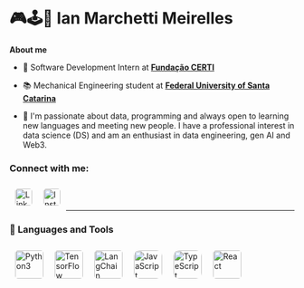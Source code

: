 # 🎮🕹️👾 Ian Marchetti Meirelles


**About me**

- 💼 Software Development Intern at [**Fundação CERTI**](https://neo.certi.org.br/)

- 📚 Mechanical Engineering student at [**Federal University of Santa Catarina**](https://ufsc.br/)

- 🌱 I'm passionate about data, programming and always open to learning new languages ​​and meeting new people. I have a professional interest in data science (DS) and am an enthusiast in data engineering, gen AI and Web3.

### Connect with me:


<a href="https://www.linkedin.com/in/ianmarchetti/">
  <img align="left" alt="LinkedIn" width="30px" style="margin:10px; border-radius:5px" src="https://upload.wikimedia.org/wikipedia/commons/8/81/LinkedIn_icon.svg" />
</a>
</img>
<a href="https://www.instagram.com/ian.mm/">
  <img align="left" alt="Instagram" width="30px" style="margin:10px; border-radius:5px" src="https://upload.wikimedia.org/wikipedia/commons/e/e7/Instagram_logo_2016.svg" />    
</a>
<br/>
<br/>

___
### 🧰 Languages and Tools

<img align="left" alt="Python3" width="50px" style="margin:10px; border-radius:5px" src="https://cdn.jsdelivr.net/gh/devicons/devicon@latest/icons/python/python-original.svg" />
<img align="left" alt="TensorFlow" width="50px" style="margin:10px; border-radius:5px" src="https://cdn.jsdelivr.net/gh/devicons/devicon@latest/icons/tensorflow/tensorflow-original.svg" />
<img align="left" alt="LangChain" width="50px" style="margin:10px; border-radius:5px" src="https://registry.npmmirror.com/@lobehub/icons-static-png/latest/files/dark/langchain-color.png" />
<img align="left" alt="JavaScript" width="50px" style="margin:10px; border-radius:10px" src="https://cdn.jsdelivr.net/gh/devicons/devicon/icons/javascript/javascript-original.svg" />
<img align="left" alt="TypeScript" width="50px" style="margin:10px; border-radius:10px" src="https://cdn.jsdelivr.net/gh/devicons/devicon@latest/icons/typescript/typescript-original.svg" />
<img align="left" alt="React" width="50px" style="margin:10px; border-radius:5px" src="https://cdn.jsdelivr.net/gh/devicons/devicon@latest/icons/react/react-original.svg" />
<br/>
<br/>
<br/>

